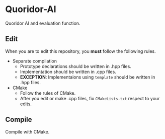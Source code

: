 # Quoridor-AI

Quoridor AI and evaluation function.

## Edit

When you are to edit this repository, you **must** follow the following rules.

- Separate compilation
  - Prototype declarations should be written in .hpp files.
  - Implementation should be written in .cpp files.
  - **EXCEPTION**: Implementaions using `template` should be written in .hpp files.
- CMake
  - Follow the rules of CMake.
  - After you edit or make .cpp files, fix `CMakeLists.txt` respect to your edits.

## Compile

Compile with CMake.
